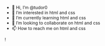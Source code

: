 - 👋 Hi, I’m @tudor0
- 👀 I’m interested in html and css
- 🌱 I’m currently learning html and css
- 💞️ I’m looking to collaborate on html and css
- 📫 How to reach me on html and css

<!---
tudor0/tudor0 is a ✨ special ✨ repository because its `README.md` (this file) appears on your GitHub profile.
You can click the Preview link to take a look at your changes.
--->
!

